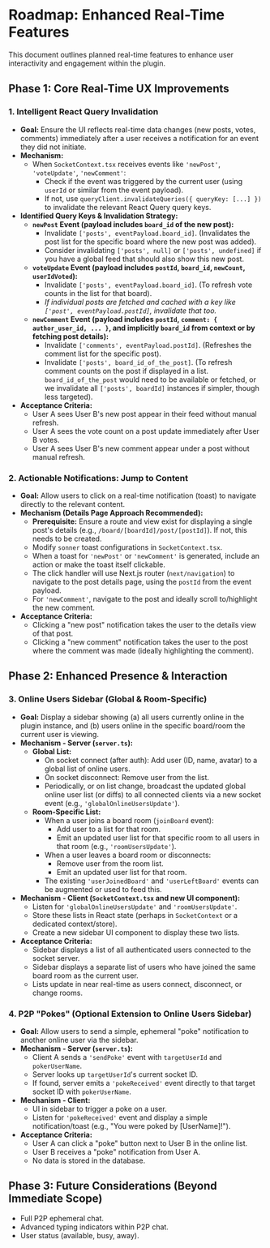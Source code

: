 # Roadmap: Enhanced Real-Time Features

This document outlines planned real-time features to enhance user interactivity and engagement within the plugin.

## Phase 1: Core Real-Time UX Improvements

### 1. Intelligent React Query Invalidation
- **Goal:** Ensure the UI reflects real-time data changes (new posts, votes, comments) immediately after a user receives a notification for an event they did not initiate.
- **Mechanism:**
    - When `SocketContext.tsx` receives events like `'newPost'`, `'voteUpdate'`, `'newComment'`:
        - Check if the event was triggered by the current user (using `userId` or similar from the event payload).
        - If not, use `queryClient.invalidateQueries({ queryKey: [...] })` to invalidate the relevant React Query query keys.
- **Identified Query Keys & Invalidation Strategy:**
    - **`newPost` Event (payload includes `board_id` of the new post):**
        - Invalidate `['posts', eventPayload.board_id]`. (Invalidates the post list for the specific board where the new post was added).
        - Consider invalidating `['posts', null]` or `['posts', undefined]` if you have a global feed that should also show this new post.
    - **`voteUpdate` Event (payload includes `postId`, `board_id`, `newCount`, `userIdVoted`):**
        - Invalidate `['posts', eventPayload.board_id]`. (To refresh vote counts in the list for that board).
        - *If individual posts are fetched and cached with a key like `['post', eventPayload.postId]`, invalidate that too.*
    - **`newComment` Event (payload includes `postId`, `comment: { author_user_id, ... }`, and implicitly `board_id` from context or by fetching post details):**
        - Invalidate `['comments', eventPayload.postId]`. (Refreshes the comment list for the specific post).
        - Invalidate `['posts', board_id_of_the_post]`. (To refresh comment counts on the post if displayed in a list. `board_id_of_the_post` would need to be available or fetched, or we invalidate all `['posts', boardId]` instances if simpler, though less targeted).
- **Acceptance Criteria:**
    - User A sees User B's new post appear in their feed without manual refresh.
    - User A sees the vote count on a post update immediately after User B votes.
    - User A sees User B's new comment appear under a post without manual refresh.

### 2. Actionable Notifications: Jump to Content
- **Goal:** Allow users to click on a real-time notification (toast) to navigate directly to the relevant content.
- **Mechanism (Details Page Approach Recommended):**
    - **Prerequisite:** Ensure a route and view exist for displaying a single post's details (e.g., `/board/[boardId]/post/[postId]`). If not, this needs to be created.
    - Modify `sonner` toast configurations in `SocketContext.tsx`.
    - When a toast for `'newPost'` or `'newComment'` is generated, include an action or make the toast itself clickable.
    - The click handler will use Next.js router (`next/navigation`) to navigate to the post details page, using the `postId` from the event payload.
    - For `'newComment'`, navigate to the post and ideally scroll to/highlight the new comment.
- **Acceptance Criteria:**
    - Clicking a "new post" notification takes the user to the details view of that post.
    - Clicking a "new comment" notification takes the user to the post where the comment was made (ideally highlighting the comment).

## Phase 2: Enhanced Presence & Interaction

### 3. Online Users Sidebar (Global & Room-Specific)
- **Goal:** Display a sidebar showing (a) all users currently online in the plugin instance, and (b) users online in the specific board/room the current user is viewing.
- **Mechanism - Server (`server.ts`):**
    - **Global List:**
        - On socket connect (after auth): Add user (ID, name, avatar) to a global list of online users.
        - On socket disconnect: Remove user from the list.
        - Periodically, or on list change, broadcast the updated global online user list (or diffs) to all connected clients via a new socket event (e.g., `'globalOnlineUsersUpdate'`).
    - **Room-Specific List:**
        - When a user joins a board room (`joinBoard` event):
            - Add user to a list for that room.
            - Emit an updated user list for that specific room to all users in that room (e.g., `'roomUsersUpdate'`).
        - When a user leaves a board room or disconnects:
            - Remove user from the room list.
            - Emit an updated user list for that room.
        - The existing `'userJoinedBoard'` and `'userLeftBoard'` events can be augmented or used to feed this.
- **Mechanism - Client (`SocketContext.tsx` and new UI component):**
    - Listen for `'globalOnlineUsersUpdate'` and `'roomUsersUpdate'`.
    - Store these lists in React state (perhaps in `SocketContext` or a dedicated context/store).
    - Create a new sidebar UI component to display these two lists.
- **Acceptance Criteria:**
    - Sidebar displays a list of all authenticated users connected to the socket server.
    - Sidebar displays a separate list of users who have joined the same board room as the current user.
    - Lists update in near real-time as users connect, disconnect, or change rooms.

### 4. P2P "Pokes" (Optional Extension to Online Users Sidebar)
- **Goal:** Allow users to send a simple, ephemeral "poke" notification to another online user via the sidebar.
- **Mechanism - Server (`server.ts`):**
    - Client A sends a `'sendPoke'` event with `targetUserId` and `pokerUserName`.
    - Server looks up `targetUserId`'s current socket ID.
    - If found, server emits a `'pokeReceived'` event directly to that target socket ID with `pokerUserName`.
- **Mechanism - Client:**
    - UI in sidebar to trigger a poke on a user.
    - Listen for `'pokeReceived'` event and display a simple notification/toast (e.g., "You were poked by [UserName]!").
- **Acceptance Criteria:**
    - User A can click a "poke" button next to User B in the online list.
    - User B receives a "poke" notification from User A.
    - No data is stored in the database.

## Phase 3: Future Considerations (Beyond Immediate Scope)
- Full P2P ephemeral chat.
- Advanced typing indicators within P2P chat.
- User status (available, busy, away). 